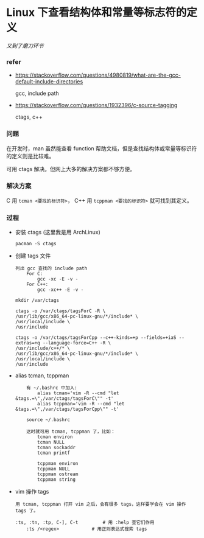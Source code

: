 # Linux 下查看结构体和常量等标志符的定义

*又到了磨刀环节*

### refer

- <https://stackoverflow.com/questions/4980819/what-are-the-gcc-default-include-directories>

    gcc, include path

- <https://stackoverflow.com/questions/1932396/c-source-tagging>
    
    ctags, c++


### 问题

在开发时，man 虽然能查看 function 帮助文档，但是查找结构体或常量等标识符的定义则是比较难。

可用 ctags 解决。但网上大多的解决方案都不够方便。

### 解决方案

C 用 `tcman <要找的标识符>`， C++ 用 `tcppman <要找的标识符>` 就可找到其定义。


### 过程

- 安装 ctags (这里我是用 ArchLinux)

    ```
    pacman -S ctags
    ```

- 创建 tags 文件

    ```
    列出 gcc 查找的 include path
        For C:
            gcc -xc -E -v -
        For C++:
            gcc -xc++ -E -v -

    mkdir /var/ctags

    ctags -o /var/ctags/tagsForC -R \
    /usr/lib/gcc/x86_64-pc-linux-gnu/*/include* \
    /usr/local/include \
    /usr/include
    
    ctags -o /var/ctags/tagsForCpp --c++-kinds=+p --fields=+iaS --extras=+q --language-force=C++ -R \
    /usr/include/c++/* \
    /usr/lib/gcc/x86_64-pc-linux-gnu/*/include* \
    /usr/local/include \
    /usr/include
    ```

- alias tcman, tcppman

    ```
        有 ~/.bashrc 中加入:
            alias tcman='vim -R --cmd "let &tags.=\",/var/ctags/tagsForC\"" -t'
            alias tcppman='vim -R --cmd "let &tags.=\",/var/ctags/tagsForCpp\"" -t'

        source ~/.bashrc

        这时就可用 tcman, tcppman 了，比如：
            tcman environ
            tcman NULL
            tcman sockaddr
            tcman printf

            tcppman environ
            tcppman NULL
            tcppman ostream
            tcppman string
    ```

- vim 操作 tags

    ```
    用 tcman, tcppman 打开 vim 之后，会有很多 tags，这样要学会在 vim 操作 tags 了。

    :ts, :tn, :tp, C-], C-t         # 用 :help 查它们作用
        :ts /<regex>            # 用正则表达式搜索 tags
    ```
